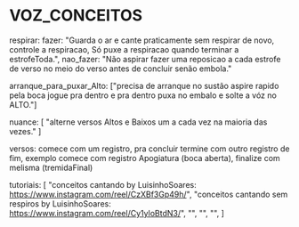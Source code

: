 # VOZ_CONCEITOS

respirar: fazer: "Guarda o ar e cante praticamente sem respirar de novo, controle a respiracao, Só puxe a respiracao quando terminar a estrofeToda.", nao_fazer: "Não aspirar fazer uma reposicao a cada estrofe de verso no meio do verso antes de concluir senão embola."

arranque_para_puxar_Alto: ["precisa de arranque no sustão aspire rapido pela boca jogue pra dentro e pra dentro puxa no embalo e solte a vóz no ALTO."]

nuance: [
  "alterne versos Altos e Baixos um a cada vez na maioria das vezes."
]

versos: comece com um registro, pra concluir termine com outro registro de fim, exemplo comece com registro Apogiatura (boca aberta), finalize com melisma (tremidaFinal)

tutoriais: [
  "conceitos cantando by LuisinhoSoares: https://www.instagram.com/reel/CzXBf3Gp49h/",
  "conceitos cantando sem respiros by LuisinhoSoares: https://www.instagram.com/reel/Cy1yloBtdN3/",
  "",
  "",
  "",
]
